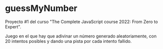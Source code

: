 # guessMyNumber
Proyecto #1 del curso "The Complete JavaScript course 2022: From Zero to Expert".

Juego en el que hay que adivinar un número generado aleatoriamente, con 20 intentos posibles y dando una pista por cada intento fallido.
